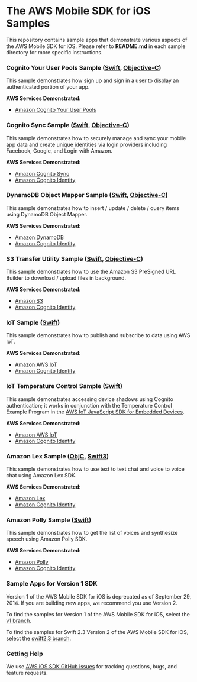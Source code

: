 # The AWS Mobile SDK for iOS Samples

This repository contains sample apps that demonstrate various aspects of the AWS Mobile SDK for iOS. Please refer to **README.md** in each sample directory for more specific instructions.

### Cognito Your User Pools Sample  ([Swift](https://github.com/awslabs/aws-sdk-ios-samples/tree/master/CognitoYourUserPools-Sample/Swift), [Objective-C](https://github.com/awslabs/aws-sdk-ios-samples/tree/master/CognitoYourUserPools-Sample/Objective-C/))

This sample demonstrates how sign up and sign in a user to display an authenticated portion of your app.

**AWS Services Demonstrated:**

* [Amazon Cognito Your User Pools](http://aws.amazon.com/cognito/)

### Cognito Sync Sample ([Swift](https://github.com/awslabs/aws-sdk-ios-samples/tree/master/CognitoSync-Sample/Swift/), [Objective-C](https://github.com/awslabs/aws-sdk-ios-samples/tree/master/CognitoSync-Sample/Objective-C/))

This sample demonstrates how to securely manage and sync your mobile app data and create unique identities via login providers including Facebook, Google, and Login with Amazon.

**AWS Services Demonstrated:**

* [Amazon Cognito Sync](http://aws.amazon.com/cognito/)
* [Amazon Cognito Identity](http://aws.amazon.com/cognito/)

### DynamoDB Object Mapper Sample ([Swift](https://github.com/awslabs/aws-sdk-ios-samples/tree/master/DynamoDBObjectMapper-Sample/Swift/), [Objective-C](https://github.com/awslabs/aws-sdk-ios-samples/tree/master/DynamoDBObjectMapper-Sample/Objective-C/))

This sample demonstrates how to insert / update / delete / query items using DynamoDB Object Mapper.

**AWS Services Demonstrated:**

* [Amazon DynamoDB](http://aws.amazon.com/dynamodb/)
* [Amazon Cognito Identity](http://aws.amazon.com/cognito/)

### S3 Transfer Utility Sample ([Swift](https://github.com/awslabs/aws-sdk-ios-samples/tree/master/S3TransferUtility-Sample/Swift/), [Objective-C](https://github.com/awslabs/aws-sdk-ios-samples/tree/master/S3TransferUtility-Sample/Objective-C/))

This sample demonstrates how to use the Amazon S3 PreSigned URL Builder to download / upload files in background.

**AWS Services Demonstrated:**

* [Amazon S3](http://aws.amazon.com/s3/)
* [Amazon Cognito Identity](http://aws.amazon.com/cognito/)

### IoT Sample ([Swift](https://github.com/awslabs/aws-sdk-ios-samples/tree/master/IoT-Sample/Swift/))

This sample demonstrates how to publish and subscribe to data using AWS IoT.

**AWS Services Demonstrated:**

* [Amazon AWS IoT](http://aws.amazon.com/iot/)
* [Amazon Cognito Identity](http://aws.amazon.com/cognito/)

### IoT Temperature Control Sample ([Swift](https://github.com/awslabs/aws-sdk-ios-samples/tree/master/IoTTemperatureControl-Sample/Swift/))

This sample demonstrates accessing device shadows using Cognito authentication; it works in conjunction with the Temperature Control Example Program in the [AWS IoT JavaScript SDK for Embedded Devices](https://github.com/aws/aws-iot-device-sdk-js).

**AWS Services Demonstrated:**

* [Amazon AWS IoT](http://aws.amazon.com/iot/)
* [Amazon Cognito Identity](http://aws.amazon.com/cognito/)

### Amazon Lex Sample ([ObjC](https://github.com/awslabs/aws-sdk-ios-samples/tree/master/Lex-Sample/ObjC/), [Swift3](https://github.com/awslabs/aws-sdk-ios-samples/tree/master/Lex-Sample/swift-3/))

This sample demonstrates how to use text to text chat and voice to voice chat using Amazon Lex SDK.

**AWS Services Demonstrated:**

* [Amazon Lex](http://aws.amazon.com/lex/)
* [Amazon Cognito Identity](http://aws.amazon.com/cognito/)

### Amazon Polly Sample ([Swift](https://github.com/awslabs/aws-sdk-ios-samples/tree/master/Polly-Sample/Swift/))

This sample demonstrates how to get the list of voices and synthesize speech using Amazon Polly SDK.

**AWS Services Demonstrated:**

* [Amazon Polly](http://aws.amazon.com/polly/)
* [Amazon Cognito Identity](http://aws.amazon.com/cognito/)

### Sample Apps for Version 1 SDK

Version 1 of the AWS Mobile SDK for iOS is deprecated as of September 29, 2014. If you are building new apps, we recommend you use Version 2.

To find the samples for Version 1 of the AWS Mobile SDK for iOS, select the [v1 branch](https://github.com/awslabs/aws-sdk-ios-samples/tree/v1).

To find the samples for Swift 2.3 Version 2 of the AWS Mobile SDK for iOS, select the [swift2.3 branch](https://github.com/awslabs/aws-sdk-ios-samples/tree/swift2.3).

### Getting Help

We use [AWS iOS SDK GitHub issues](https://github.com/aws/aws-sdk-ios/issues) for tracking questions, bugs, and feature requests.
